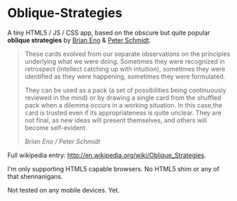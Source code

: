Oblique-Strategies
==================

<p>A tiny HTML5 / JS / CSS app, based on the obscure but quite popular <strong>oblique strategies</strong> by 
<a href="http://www.enoshop.co.uk/">Brian Eno</a> &amp; <a href="http://www.peterschmidtweb.com/">Peter Schmidt</a>.</p>

<blockquote>
<p>These cards evolved from our separate observations on the principles underlying what we were doing. 
Sometimes they were recognized in retrospect (intellect catching up with intuition), sometimes they 
were identified as they were happening, sometimes they were formulated.</p>
				
<p>They can be used as a pack (a set of possibilities being continuously reviewed in the mind) 
or by drawing a single card from the shuffled pack when a dilemma occurs in a working situation. 
In this case,the card is trusted even if its appropriateness is quite unclear. They are not final, 
as new ideas will present themselves, and others will become self-evident.</p>
<cite>Brian Eno / Peter Schmidt</cite>
</blockquote>

<p>Full wikipedia entry: <a href="#">http://en.wikipedia.org/wiki/Oblique_Strategies</a>.</p>

<p>I'm only supporting HTML5 capable browsers. No HTML5 shim or any of that shennanigans.</p>

<p>Not tested on any mobile devices. Yet.</p>
